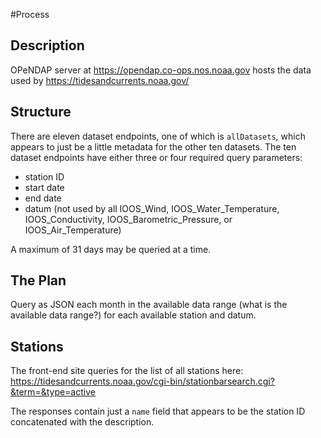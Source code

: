 #Process

## Description

OPeNDAP server at https://opendap.co-ops.nos.noaa.gov hosts the data used by https://tidesandcurrents.noaa.gov/

## Structure

There are eleven dataset endpoints, one of which is `allDatasets`, which appears to just be a little metadata for the other ten datasets. The ten dataset endpoints have either three or four required query parameters:

 - station ID
 - start date
 - end date
 - datum (not used by all IOOS_Wind, IOOS_Water_Temperature, IOOS_Conductivity, IOOS_Barometric_Pressure, or IOOS_Air_Temperature)

 A maximum of 31 days may be queried at a time.

 ## The Plan

Query as JSON each month in the available data range (what is the available data range?) for each available station and datum.

## Stations

The front-end site queries for the list of all stations here: https://tidesandcurrents.noaa.gov/cgi-bin/stationbarsearch.cgi?&term=&type=active

The responses contain just a `name` field that appears to be the station ID concatenated with the description.


